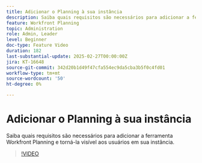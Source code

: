 ```yaml
---
title: Adicionar o Planning à sua instância
description: Saiba quais requisitos são necessários para adicionar a ferramenta Workfront Planning e torná-la visível aos usuários em sua instância.
feature: Workfront Planning
topic: Administration
role: Admin, Leader
level: Beginner
doc-type: Feature Video
duration: 182
last-substantial-update: 2025-02-27T00:00:00Z
jira: KT-16648
source-git-commit: 342d20b1d49f47cfa554ec9da5cba3b5f0c4fd01
workflow-type: tm+mt
source-wordcount: '50'
ht-degree: 0%

---
```



# Adicionar o Planning à sua instância

Saiba quais requisitos são necessários para adicionar a ferramenta Workfront Planning e torná-la visível aos usuários em sua instância.

>[!VIDEO](https://video.tv.adobe.com/v/3447971/?learn=on&enablevpops&captions=por_br)
